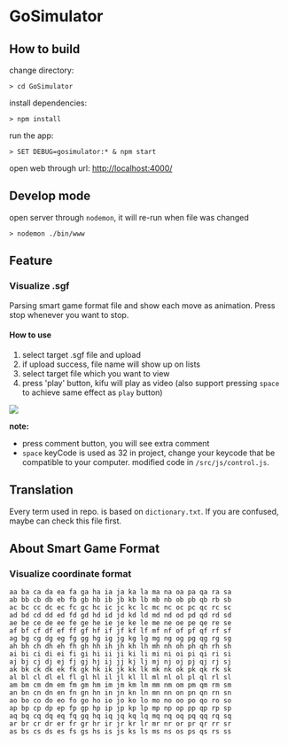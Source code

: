 # GoSimulator

## How to build

change directory:
```
> cd GoSimulator
```

install dependencies:
```
> npm install
```

run the app:
```
> SET DEBUG=gosimulator:* & npm start
```

open web through url: [http://localhost:4000/](http://localhost:4000/)

## Develop mode
open server through `nodemon`, it will re-run when file was changed
```
> nodemon ./bin/www
```

## Feature

### Visualize .sgf
Parsing smart game format file and show each move as animation. Press stop whenever you want to stop.

#### How to use
1. select target .sgf file and upload
2. if upload success, file name will show up on lists
3. select target file which you want to view
4. press 'play' button, kifu will play as video (also support pressing `space` to achieve same effect as `play` button)

![](https://i.imgur.com/td9edOG.gif)

**note:** 
* press comment button, you will see extra comment
* `space` keyCode is used as 32 in project, change your keycode that be compatible to your computer. modified code in `/src/js/control.js`.

## Translation
Every term used in repo. is based on `dictionary.txt`. If you are confused, maybe can check this file first.



## About Smart Game Format

### Visualize coordinate format

```text
aa ba ca da ea fa ga ha ia ja ka la ma na oa pa qa ra sa
ab bb cb db eb fb gb hb ib jb kb lb mb nb ob pb qb rb sb
ac bc cc dc ec fc gc hc ic jc kc lc mc nc oc pc qc rc sc
ad bd cd dd ed fd gd hd id jd kd ld md nd od pd qd rd sd
ae be ce de ee fe ge he ie je ke le me ne oe pe qe re se
af bf cf df ef ff gf hf if jf kf lf mf nf of pf qf rf sf
ag bg cg dg eg fg gg hg ig jg kg lg mg ng og pg qg rg sg
ah bh ch dh eh fh gh hh ih jh kh lh mh nh oh ph qh rh sh
ai bi ci di ei fi gi hi ii ji ki li mi ni oi pi qi ri si
aj bj cj dj ej fj gj hj ij jj kj lj mj nj oj pj qj rj sj
ak bk ck dk ek fk gk hk ik jk kk lk mk nk ok pk qk rk sk
al bl cl dl el fl gl hl il jl kl ll ml nl ol pl ql rl sl
am bm cm dm em fm gm hm im jm km lm mm nm om pm qm rm sm
an bn cn dn en fn gn hn in jn kn ln mn nn on pn qn rn sn
ao bo co do eo fo go ho io jo ko lo mo no oo po qo ro so
ap bp cp dp ep fp gp hp ip jp kp lp mp np op pp qp rp sp
aq bq cq dq eq fq gq hq iq jq kq lq mq nq oq pq qq rq sq
ar br cr dr er fr gr hr ir jr kr lr mr nr or pr qr rr sr
as bs cs ds es fs gs hs is js ks ls ms ns os ps qs rs ss
```
